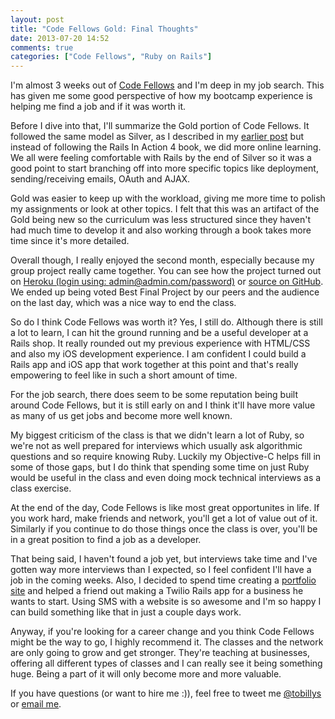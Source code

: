 ```yaml
---
layout: post
title: "Code Fellows Gold: Final Thoughts"
date: 2013-07-20 14:52
comments: true
categories: ["Code Fellows", "Ruby on Rails"]
---
```


I'm almost 3 weeks out of [Code Fellows](http://www.codefellows.org) and I'm deep in my job search. This has given me some good perspective of how my bootcamp experience is helping me find a job and if it was worth it.

Before I dive into that, I'll summarize the Gold portion of Code Fellows. It followed the same model as Silver, as I described in my [earlier post](http://www.billyshih.com/blog/code-fellows-review-month-1/) but instead of following the Rails In Action 4 book, we did more online learning. We all were feeling comfortable with Rails by the end of Silver so it was a good point to start branching off into more specific topics like deployment, sending/receiving emails, OAuth and AJAX.

Gold was easier to keep up with the workload, giving me more time to polish my assignments or look at other topics. I felt that this was an artifact of the Gold being new so the curriculum was less structured since they haven't had much time to develop it and also working through a book takes more time since it's more detailed.

Overall though, I really enjoyed the second month, especially because my group project really came together. You can see how the project turned out on [Heroku (login using: admin@admin.com/password)](http://appfunnel.herokuapp.com/) or [source on GitHub](http://github.com/bbshih/AppFunnel). We ended up being voted Best Final Project by our peers and the audience on the last day, which was a nice way to end the class.

So do I think Code Fellows was worth it? Yes, I still do. Although there is still a lot to learn, I can hit the ground running and be a useful developer at a Rails shop. It really rounded out my previous experience with HTML/CSS and also my iOS development experience. I am confident I could build a Rails app and iOS app that work together at this point and that's really empowering to feel like in such a short amount of time.

For the job search, there does seem to be some reputation being built around Code Fellows, but it is still early on and I think it'll have more value as many of us get jobs and become more well known.

My biggest criticism of the class is that we didn't learn a lot of Ruby, so we're not as well prepared for interviews which usually ask algorithmic questions and so require knowing Ruby. Luckily my Objective-C helps fill in some of those gaps, but I do think that spending some time on just Ruby would be useful in the class and even doing mock technical interviews as a class exercise.

At the end of the day, Code Fellows is like most great opportunites in life. If you work hard, make friends and network, you'll get a lot of value out of it. Similarly if you continue to do those things once the class is over, you'll be in a great position to find a job as a developer.

That being said, I haven't found a job yet, but interviews take time and I've gotten way more interviews than I expected, so I feel confident I'll have a job in the coming weeks. Also, I decided to spend time creating a [portfolio site](http://bbshih.github.io) and helped a friend out making a Twilio Rails app for a business he wants to start. Using SMS with a website is so awesome and I'm so happy I can build something like that in just a couple days work.

Anyway, if you're looking for a career change and you think Code Fellows might be the way to go, I highly recommend it. The classes and the network are only going to grow and get stronger. They're teaching at businesses, offering all different types of classes and I can really see it being something huge. Being a part of it will only become more and more valuable.

If you have questions (or want to hire me :)), feel free to tweet me [@tobillys](http://twitter.com/tobillys) or [email me](mailto:me@billyshih.com).
